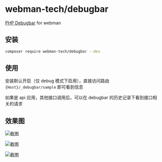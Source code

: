 # webman-tech/debugbar

[PHP Debugbar](http://phpdebugbar.com/) for webman

## 安装

```bash
composer require webman-tech/debugbar --dev
```

## 使用

安装默认开启（仅 debug 模式下启用），直接访问路由 `{Host}/_debugbar/sample` 即可看到信息

如果是 api 应用，其他接口调用后，可以在 debugbar 的历史记录下看到接口相关的请求

## 效果图

![截图](https://www.workerman.net/upload/img/20220717/1762d40f967190.png)

![截图](https://www.workerman.net/upload/img/20220717/1762d40f897d23.png)

![截图](https://www.workerman.net/upload/img/20220717/1762d40f5fce87.png)
